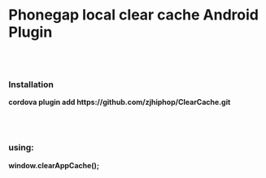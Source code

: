 <h1>Phonegap local clear cache Android Plugin</h1>
<br/><br/>
<h3>Installation</h3>
<p><b>cordova plugin add https://github.com/zjhiphop/ClearCache.git</b></p>
<br/><br/>
<h3>using:</h3>
<p><b>window.clearAppCache();</b></p>
